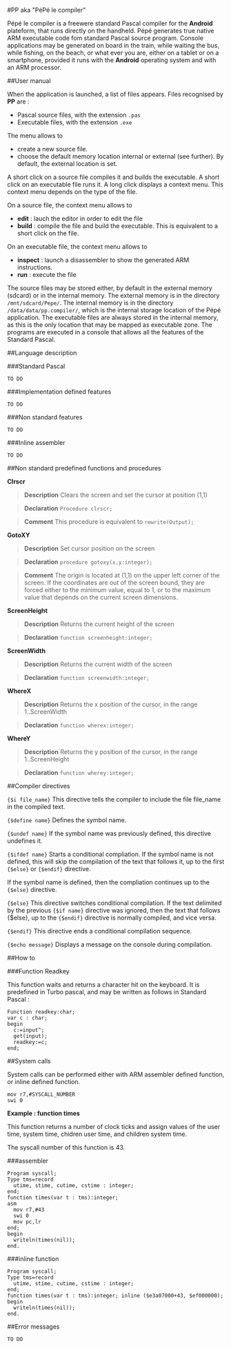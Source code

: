#PP aka "PéPé le compiler"

Pépé le compiler is a freewere standard Pascal compiler for the **Android** plateform, that runs directly on the handheld. Pépé generates true native ARM executable code fom standard Pascal source program. Console applications may be generated on board in the train, while waiting the bus, while fishing, on the beach, or what ever you are, either on a tablet or on a smartphone, provided it runs with the **Android**  operating system and with an ARM processor.

##User manual

When the application is launched, a list of files appears. Files recognised by **PP** are :

- Pascal source files, with the extension `.pas`
- Executable files, with the extension `.exe`

The menu allows to

- create a new source file.
- choose the default memory location internal or external (see further). By default, the external location is set.

A short click on a source file compiles it and builds the executable.
A short click on an executable file runs it.
A long click displays a context menu. This context menu depends on the type of the file.

On a source file, the context menu allows to

- **edit** : lauch the editor in order to edit the file
- **build** : compile the file and build the executable. This is equivalent to a short click on the file.

On an executable file, the context menu allows to

- **inspect** : launch a disassembler to show the generated ARM instructions.
- **run** : execute the file

The source files may be stored either, by default in the external memory (sdcard) or in the internal memory.
The external memory is in the directory `/mnt/sdcard/Pepe/`.
The internal memory is in the directory `/data/data/pp.compiler/`, which is the internal storage location of the Pépé application.
The executable files are always stored in the internal memory, as this is the only location that may be mapped as executable zone.
The programs are executed in a console that allows all the features of the Standard Pascal.

##Language description

###Standard Pascal

	TO DO

###Implementation defined features

	TO DO

###Non standard features

	TO DO

###Inline assembler

	TO DO

##Non standard predefined functions and procedures

**Clrscr**

>**Description**		Clears the screen and set the cursor at position (1,1)

>**Declaration**		`Procedure clrscr;`

>**Comment**			This procedure is equivalent to `rewrite(Output);`

**GotoXY**

>**Description**		 Set cursor position on the screen

>**Declaration**		`procedure gotoxy(x,y:integer);`

>**Comment**			The origin is located at (1,1) on the upper left corner of the screen. If the coordinates are out of the screen bound, they are forced either to the minimum value, equal to 1, or to the maximum value that depends on the current screen dimensions.

**ScreenHeight**

>**Description**		Returns the current height of the screen

>**Declaration**		`function screenheight:integer;`

**ScreenWidth**

>**Description**		Returns the current width of the screen

>**Declaration**		`function screenwidth:integer;`

**WhereX**

>**Description**		Returns the x position of the cursor, in the range 1..ScreenWidth

>**Declaration**		`function wherex:integer;`

**WhereY**

>**Description**		Returns the y position of the cursor, in the range 1..ScreenHeight

>**Declaration**		`function wherey:integer;`

##Compiler directives

`{$i file_name}` This directive tells the compiler to include the file file_name in the compiled text.
  
`{$define name}` Defines the symbol name.

`{$undef name}` If the symbol name was previously defined, this directive undefines it.

`{$ifdef name}` Starts a conditional compliation. If the symbol name is not defined, this will skip the compilation of the text that follows it, up to the first `{$else}` or `{$endif}` directive.

If the symbol name is defined, then the compliation continues up to the `{$else}` directive.

`{$else}` This directive switches conditional compilation. If the text delimited by the previous `{$if name}` directive was ignored, then the text that follows {$else}, up to the `{$endif}` directive is normally compiled, and vice versa.

`{$endif}` This directive ends a conditional compilation sequence.

`{$echo message}` Displays a message on the console during compilation.

##How to

###Function Readkey

This function waits and returns a character hit on the keyboard. It is predefined in Turbo pascal, and may be written as follows in Standard Pascal :

	Function readkey:char;
	var c : char;
	begin
	  c:=input^;
	  get(input);
	  readkey:=c;
	end;

##System calls

System calls can be performed either with ARM assembler defined function, or inline defined function.

	mov r7,#SYSCALL_NUMBER
	swi 0 

**Example : function times**

This function returns a number of clock ticks and assign values of the user time, system time, chidren user time, and children system time.

The syscall number of this function is 43.

###assembler 

	Program syscall;
	Type tms=record
	  utime, stime, cutime, cstime : integer;
	end;
	function times(var t : tms):integer;
	asm
	  mov r7,#43
	  swi 0
	  mov pc,lr
	end;
	begin
	  writeln(times(nil));
	end.

###inline function

	Program syscall;
	Type tms=record
	  utime, stime, cutime, cstime : integer;
	end;
	function times(var t : tms):integer; inline ($e3a07000+43, $ef000000);
	begin
	  writeln(times(nil));
	end.

##Error messages

	TO DO

